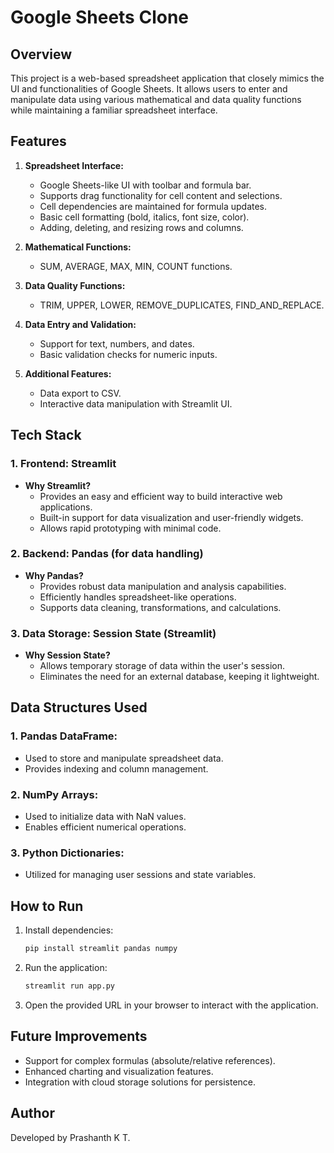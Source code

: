 # Google Sheets Clone

## Overview
This project is a web-based spreadsheet application that closely mimics the UI and functionalities of Google Sheets. It allows users to enter and manipulate data using various mathematical and data quality functions while maintaining a familiar spreadsheet interface.

## Features
1. **Spreadsheet Interface:**
   - Google Sheets-like UI with toolbar and formula bar.
   - Supports drag functionality for cell content and selections.
   - Cell dependencies are maintained for formula updates.
   - Basic cell formatting (bold, italics, font size, color).
   - Adding, deleting, and resizing rows and columns.

2. **Mathematical Functions:**
   - SUM, AVERAGE, MAX, MIN, COUNT functions.

3. **Data Quality Functions:**
   - TRIM, UPPER, LOWER, REMOVE_DUPLICATES, FIND_AND_REPLACE.

4. **Data Entry and Validation:**
   - Support for text, numbers, and dates.
   - Basic validation checks for numeric inputs.

5. **Additional Features:**
   - Data export to CSV.
   - Interactive data manipulation with Streamlit UI.

## Tech Stack

### 1. Frontend: **Streamlit**
- **Why Streamlit?**
  - Provides an easy and efficient way to build interactive web applications.
  - Built-in support for data visualization and user-friendly widgets.
  - Allows rapid prototyping with minimal code.

### 2. Backend: **Pandas (for data handling)**
- **Why Pandas?**
  - Provides robust data manipulation and analysis capabilities.
  - Efficiently handles spreadsheet-like operations.
  - Supports data cleaning, transformations, and calculations.

### 3. Data Storage: **Session State (Streamlit)**
- **Why Session State?**
  - Allows temporary storage of data within the user's session.
  - Eliminates the need for an external database, keeping it lightweight.

## Data Structures Used

### 1. **Pandas DataFrame:**
   - Used to store and manipulate spreadsheet data.
   - Provides indexing and column management.

### 2. **NumPy Arrays:**
   - Used to initialize data with NaN values.
   - Enables efficient numerical operations.

### 3. **Python Dictionaries:**
   - Utilized for managing user sessions and state variables.

## How to Run

1. Install dependencies:
   ```bash
   pip install streamlit pandas numpy
   ```

2. Run the application:
   ```bash
   streamlit run app.py
   ```

3. Open the provided URL in your browser to interact with the application.

## Future Improvements
- Support for complex formulas (absolute/relative references).
- Enhanced charting and visualization features.
- Integration with cloud storage solutions for persistence.

## Author
Developed by Prashanth K T.

